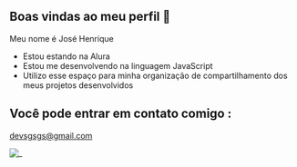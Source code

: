 ## Boas vindas ao meu perfil 👋

Meu nome é José Henrique

- Estou estando na Alura
- Estou me desenvolvendo na linguagem JavaScript
- Utilizo esse espaço para minha organização de compartilhamento dos meus projetos desenvolvidos

## Você pode entrar em contato comigo :
  devsgsgs@gmail.com
  
![_](https://tenor.com/pt-BR/view/orochinho-piscat-manikomio-manikas-gif-17063417541249911270)

